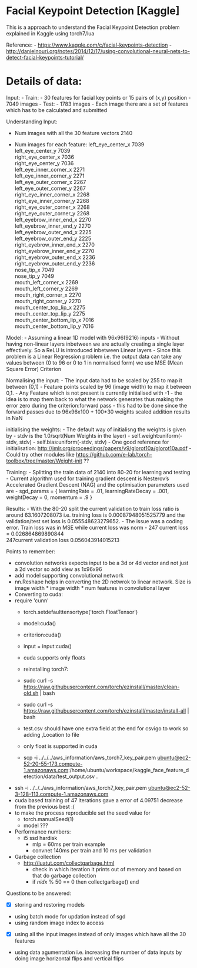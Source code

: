 Facial Keypoint Detection [Kaggle]
==================================
This is a approach to understand the Facial Keypoint Detection problem explained in Kaggle using torch7/lua

Reference:
	- https://www.kaggle.com/c/facial-keypoints-detection
	- http://danielnouri.org/notes/2014/12/17/using-convolutional-neural-nets-to-detect-facial-keypoints-tutorial/

Details of data:
================
Input:
	- Train:
		- 30 features for facial key points or 15 pairs of (x,y) position
		- 7049 images
	- Test:
		- 1783 images
		- Each image there are a set of features which has to be calculated and submitted

Understanding Input:
- Num images with all the 30 feature vectors 	2140

- Num images for each feature:
	left_eye_center_x	7039	
	left_eye_center_y	7039	
	right_eye_center_x	7036	
	right_eye_center_y	7036	
	left_eye_inner_corner_x	2271	
	left_eye_inner_corner_y	2271	
	left_eye_outer_corner_x	2267	
	left_eye_outer_corner_y	2267	
	right_eye_inner_corner_x	2268	
	right_eye_inner_corner_y	2268	
	right_eye_outer_corner_x	2268	
	right_eye_outer_corner_y	2268	
	left_eyebrow_inner_end_x	2270	
	left_eyebrow_inner_end_y	2270	
	left_eyebrow_outer_end_x	2225	
	left_eyebrow_outer_end_y	2225	
	right_eyebrow_inner_end_x	2270	
	right_eyebrow_inner_end_y	2270	
	right_eyebrow_outer_end_x	2236	
	right_eyebrow_outer_end_y	2236	
	nose_tip_x	7049	
	nose_tip_y	7049	
	mouth_left_corner_x	2269	
	mouth_left_corner_y	2269	
	mouth_right_corner_x	2270	
	mouth_right_corner_y	2270	
	mouth_center_top_lip_x	2275	
	mouth_center_top_lip_y	2275	
	mouth_center_bottom_lip_x	7016	
	mouth_center_bottom_lip_y	7016	

Model:
	- Assuming a linear 1D model with 96x96(9216) inputs
	- Without having non-linear layers inbetween we are actually creating a single layer effectively. So a ReLU is introduced inbetween Linear layers
	- Since this problem is a Linear Regression problem i.e. the output data can take any values between (0 to 96 or 0 to 1 in normalised form) we use MSE (Mean Square Error) Criterion

Normalising the input:
	- The input data had to be scaled by 255 to map it between (0,1)
	- Feature points scaled by 96 (image width) to map it between 0,1.
	- Any Feature which is not present is currently initialised with -1
	- the idea is to map them back to what the network generates thus making the error zero during the criterion:forward pass
	- this had to be done since the forward passes due to 96x96x100 + 100*30 weights scaled addition results in NaN

initialising the weights:
	- The default way of initialisng the weights is given by 
		- stdv is the 1.0/sqrt(Num Weights in the layer)
		- self.weight:uniform(-stdv, stdv)
      	- self.bias:uniform(-stdv, stdv)
    - One good reference for initialisation: http://jmlr.org/proceedings/papers/v9/glorot10a/glorot10a.pdf
	- Could try other modules like https://github.com/e-lab/torch-toolbox/tree/master/Weight-init ??


Training:
	- Splitting the train data of 2140 into 80-20 for learning and testing
	- Current algorithm used for training gradient descent is Nesterov’s Accelerated Gradient Descent (NAG) and the optimisation parameters used are
	- sgd_params = { learningRate = .01, learningRateDecay = .001, weightDecay = 0, momentum = .9 }

Results:
	- With the 80-20 split the current validation to train loss ratio is around 63.1607208073 i.e. training loss is  0.00087948051525779 and the validation/test set loss is 0.055548623279652.
	- The issue was a coding error. Train loss was in MSE while current loss was norm
	- 247 current loss = 0.026864869890844	
	247current validation loss 0.056043914015213

Points to remember:
- convolution networks expects input to be a 3d or 4d vector and not just a 2d vector so add view as 1x96x96
- add model supporting convolutional network
- nn.Reshape helps in converting the 2D netwrok to linear network. Size is image width * image width * num features in convolutional layer
- Converting to cuda:
- require 'cunn'
   	- torch.setdefaulttensortype('torch.FloatTensor')
   	- model:cuda()
   	- criterion:cuda()
   	- input = input:cuda()
   	- cuda supports only floats
   	- reinstalling torch7:
   	- sudo curl -s https://raw.githubusercontent.com/torch/ezinstall/master/clean-old.sh | bash
   	- sudo curl -s https://raw.githubusercontent.com/torch/ezinstall/master/install-all | bash
   	- test.csv should have one extra field at the end for csvigo to work so adding ,Location to file
   
   	- only float is supported in cuda
   	- scp -i ../../../aws_information/aws_torch7_key_pair.pem ubuntu@ec2-52-20-55-173.compute-1.amazonaws.com:/home/ubuntu/workspace/kaggle_face_feature_detection/data/test_output.csv .
- ssh -i ../../../aws_information/aws_torch7_key_pair.pem ubuntu@ec2-52-3-128-113.compute-1.amazonaws.com
- cuda based training of 47 iterations gave a error of 4.09751 decrease from the previous best :(
- to make the process reproducible set the seed value for 
	- torch.manualSeed(1)
	- model ???
- Performance numbers:
	- i5 ssd hardisk 
		- mlp = 60ms per train example
		- convnet 140ms per train and 10 ms per validation
- Garbage collection
	- http://luatut.com/collectgarbage.html
		- check in which iteration it prints out of memory and based on that do garbage collection
		- if _nidx_ % 50 == 0 then
	         collectgarbage()
	      end

Questions to be answered:
- [x] storing and restoring models
- using batch mode for updation instead of sgd
- using random image index to access
- [x] using all the input images instead of only images which have all the 30 features
- using data agumentation i.e. increasing the number of data inputs by doing image horizontal flips and vertical flips